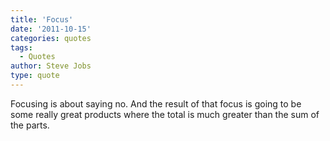 ```yaml
---
title: 'Focus'
date: '2011-10-15'
categories: quotes
tags:
  - Quotes
author: Steve Jobs
type: quote
---
```


Focusing is about saying no. And the result of that focus is going to be some really great products where the total is much greater than the sum of the parts.
